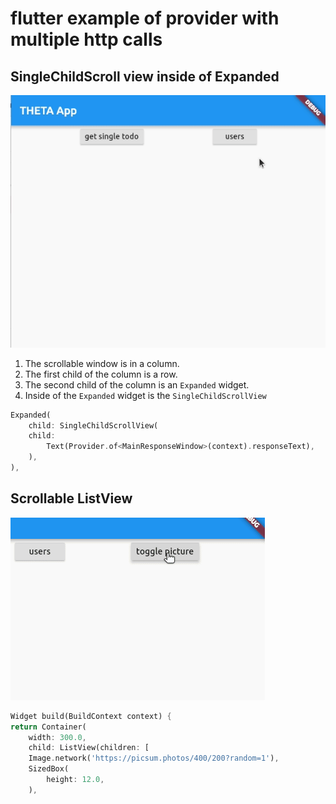 # flutter example of provider with multiple http calls

## SingleChildScroll view inside of Expanded

![scrolling](doc/image/scrolling.gif)

1. The scrollable window is in a column.
1. The first child of the column is a row.
1. The second child of the column is an `Expanded` widget.
1. Inside of the `Expanded` widget is the `SingleChildScrollView`

```dart
Expanded(
    child: SingleChildScrollView(
    child:
        Text(Provider.of<MainResponseWindow>(context).responseText),
    ),
),
```

## Scrollable ListView

![image view](doc/image/image_view.gif)

```dart
Widget build(BuildContext context) {
return Container(
    width: 300.0,
    child: ListView(children: [
    Image.network('https://picsum.photos/400/200?random=1'),
    SizedBox(
        height: 12.0,
    ),
```